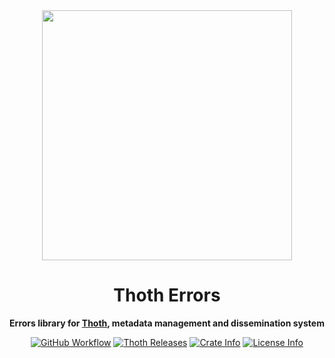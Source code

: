 <div align="center">
  <img src="https://www.openbookpublishers.com/shopimages/thoth-logo.png" height="400" />

  <h1>Thoth Errors</h1>

  <p>
    <strong>Errors library for <a href="https://github.com/thoth-pub/thoth/">Thoth</a>, metadata management and dissemination system</strong>
  </p>

  <p>
    <a href="https://github.com/thoth-pub/thoth/actions"><img alt="GitHub Workflow" src="https://img.shields.io/github/workflow/status/thoth-pub/thoth/build-and-test/master"></a>
    <a href="https://github.com/thoth-pub/thoth/releases"><img alt="Thoth Releases" src="https://img.shields.io/github/release/thoth-pub/thoth.svg?colorB=58839b&maxAge=86400"/></a>
    <a href="https://crates.io/crates/thoth-errors"><img alt="Crate Info" src="https://img.shields.io/crates/v/thoth-errors.svg?maxAge=86400"/></a>
    <a href="https://github.com/thoth-pub/thoth/blob/master/LICENSE"><img alt="License Info" src="https://img.shields.io/github/license/thoth-pub/thoth.svg?colorB=blue"/></a>
  </p>
</div>

